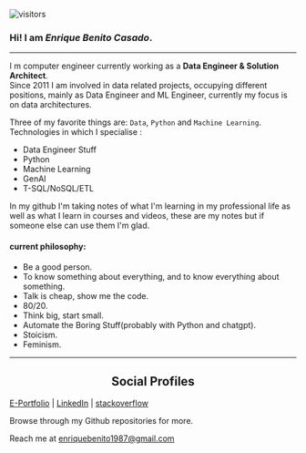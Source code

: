 
<p align='center'>

![visitors](https://visitor-badge.laobi.icu/badge?page_id=Enrique1987.Enrique1987&title=profile%20views)

<p/>
 
### Hi! I am *Enrique Benito Casado*.

---

I m computer engineer currently working as a **Data Engineer & Solution Architect**.  
Since 2011 I am involved in data related projects, occupying different positions, mainly as Data Engineer and ML Engineer, currently my focus is on data architectures.

Three of my favorite things are: `Data`, `Python` and `Machine Learning`.
Technologies in which I specialise :

- Data Engineer Stuff
- Python
- Machine Learning
- GenAI
- T-SQL/NoSQL/ETL

 In my github I'm taking notes of what I'm learning in my professional life as well as what I learn in courses and videos, these are my notes but if someone else can use them I'm glad.


#### current philosophy:
 - Be a good person.
 - To know something about everything, and to know everything about something. 
 - Talk is cheap, show me the code.
 - 80/20.
 - Think big, start small.
 - Automate the Boring Stuff(probably with Python and chatgpt).
 - Stoicism.
 - Feminism.
 


---

<h2 style="text-align:center">Social Profiles</h2>

[E-Portfolio](https://Enrique1987.github.io) | [LinkedIn](https://www.linkedin.com/in/enriquebenito1987) | [stackoverflow](https://stackoverflow.com/users/3844270/enrique-benito-casado)


Browse through my Github repositories for more.

 
 Reach me at [enriquebenito1987@gmail.com](enriquebenito1987@gmail.com)
